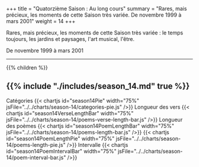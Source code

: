 +++
title = "Quatorzième Saison : Au long cours"
summary = "Rares, mais précieux, les moments de cette Saison très variée. De novembre 1999 à mars 2001"
weight = 14
+++

Rares, mais précieux, les moments de cette Saison très variée : le temps toujours, les jardins et paysages, l'art musical, l'être.

De novembre 1999 à mars 2001

---
{{% children  %}}

{{% include "./includes/season_14.md" true %}}
---
Catégories
{{< chartjs id="season14Pie" width="75%" jsFile="../../charts/season-14/categories-pie.js" />}}
Longueur des vers
{{< chartjs id="season14VerseLengthBar" width="75%" jsFile="../../charts/season-14/poems-verse-length-bar.js" />}}
Longueur des poèmes
{{< chartjs id="season14PoemLengthBar" width="75%" jsFile="../../charts/season-14/poems-length-bar.js" />}}
{{< chartjs id="season14PoemLengthPie" width="75%" jsFile="../../charts/season-14/poems-length-pie.js" />}}
Intervalle
{{< chartjs id="season14PoemIntervalBar" width="75%" jsFile="../../charts/season-14/poem-interval-bar.js" />}}
